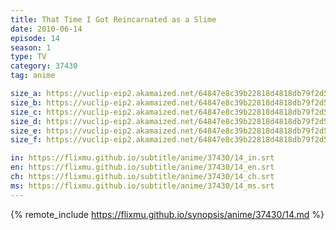 ```yaml
---
title: That Time I Got Reincarnated as a Slime
date: 2010-06-14
episode: 14
season: 1
type: TV
category: 37430
tag: anime

size_a: https://vuclip-eip2.akamaized.net/64847e8c39b22818d4818db79f2d52c9/vp63207_V20210323042656/hlsc_e2931_2.m3u8
size_b: https://vuclip-eip2.akamaized.net/64847e8c39b22818d4818db79f2d52c9/vp63207_V20210323042656/hlsc_e2931_3.m3u8
size_c: https://vuclip-eip2.akamaized.net/64847e8c39b22818d4818db79f2d52c9/vp63207_V20210323042656/hlsc_e2931_4.m3u8
size_d: https://vuclip-eip2.akamaized.net/64847e8c39b22818d4818db79f2d52c9/vp63207_V20210323042656/hlsc_e2931_5.m3u8
size_e: https://vuclip-eip2.akamaized.net/64847e8c39b22818d4818db79f2d52c9/vp63207_V20210323042656/hlsc_e2931_6.m3u8
size_f: https://vuclip-eip2.akamaized.net/64847e8c39b22818d4818db79f2d52c9/vp63207_V20210323042656/hlsc_e2931_7.m3u8

in: https://flixmu.github.io/subtitle/anime/37430/14_in.srt
en: https://flixmu.github.io/subtitle/anime/37430/14_en.srt
ch: https://flixmu.github.io/subtitle/anime/37430/14_ch.srt
ms: https://flixmu.github.io/subtitle/anime/37430/14_ms.srt
---
```

{% remote_include https://flixmu.github.io/synopsis/anime/37430/14.md %}
